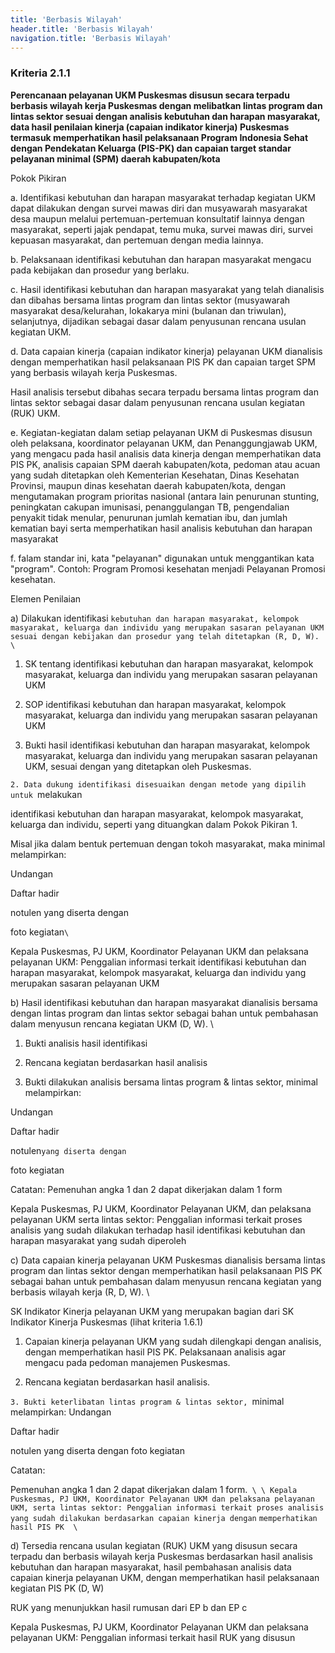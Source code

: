 ```yaml
---
title: 'Berbasis Wilayah'
header.title: 'Berbasis Wilayah'
navigation.title: 'Berbasis Wilayah'
---
```


### Kriteria 2.1.1 
**Perencanaan pelayanan UKM Puskesmas disusun secara terpadu berbasis wilayah kerja Puskesmas dengan melibatkan lintas program dan lintas sektor sesuai dengan analisis kebutuhan dan harapan masyarakat, data hasil penilaian kinerja (capaian indikator kinerja) Puskesmas termasuk memperhatikan hasil pelaksanaan Program Indonesia Sehat dengan Pendekatan Keluarga (PIS-PK) dan capaian target standar pelayanan minimal (SPM) daerah kabupaten/kota** 



Pokok Pikiran 

a. Identifikasi kebutuhan dan harapan masyarakat terhadap kegiatan UKM dapat dilakukan dengan survei mawas diri dan musyawarah masyarakat  desa  maupun melalui pertemuan-pertemuan konsultatif lainnya dengan masyarakat, seperti jajak pendapat, temu muka, survei mawas diri, survei kepuasan masyarakat, dan pertemuan dengan media lainnya. 

b. Pelaksanaan identifikasi kebutuhan dan harapan masyarakat mengacu pada kebijakan dan prosedur yang berlaku. 

c. Hasil identifikasi kebutuhan dan harapan masyarakat yang telah dianalisis dan dibahas bersama lintas program dan lintas sektor (musyawarah masyarakat desa/kelurahan, lokakarya mini (bulanan dan triwulan), selanjutnya, dijadikan sebagai dasar dalam penyusunan rencana usulan kegiatan UKM. 

d. Data capaian kinerja (capaian indikator kinerja) pelayanan UKM dianalisis dengan memperhatikan hasil pelaksanaan PIS PK dan capaian target SPM yang berbasis wilayah kerja Puskesmas. 

Hasil analisis tersebut dibahas secara terpadu bersama lintas program dan lintas sektor sebagai dasar dalam penyusunan rencana usulan kegiatan (RUK) UKM. 

e. Kegiatan-kegiatan dalam setiap pelayanan UKM di Puskesmas disusun oleh pelaksana, koordinator pelayanan UKM, dan Penanggungjawab UKM, yang mengacu pada hasil analisis data kinerja dengan memperhatikan data PIS PK, analisis capaian SPM daerah kabupaten/kota, pedoman atau acuan yang sudah ditetapkan oleh Kementerian Kesehatan, Dinas Kesehatan Provinsi, maupun dinas kesehatan daerah kabupaten/kota, dengan mengutamakan program prioritas nasional (antara lain penurunan stunting, peningkatan cakupan imunisasi, penanggulangan TB, pengendalian penyakit tidak menular, penurunan jumlah kematian ibu, dan jumlah kematian bayi serta memperhatikan hasil analisis kebutuhan dan harapan masyarakat 

f. falam standar ini, kata "pelayanan" digunakan untuk menggantikan kata "program". Contoh: Program Promosi kesehatan menjadi Pelayanan Promosi kesehatan. 

Elemen Penilaian 




 a) Dilakukan identifikasi `kebutuhan dan harapan masyarakat, kelompok masyarakat, keluarga dan individu yang merupakan sasaran pelayanan UKM sesuai dengan kebijakan dan prosedur yang telah ditetapkan (R, D, W).  \
`



1. SK tentang identifikasi 
kebutuhan dan harapan masyarakat, kelompok masyarakat, keluarga dan individu yang merupakan sasaran pelayanan UKM 

2. SOP identifikasi kebutuhan dan harapan masyarakat, kelompok masyarakat, keluarga dan individu yang merupakan sasaran pelayanan UKM 
1. Bukti hasil identifikasi 
kebutuhan dan harapan masyarakat, kelompok masyarakat, keluarga dan individu yang merupakan sasaran pelayanan UKM, sesuai dengan yang ditetapkan oleh Puskesmas. 





`2. Data dukung identifikasi disesuaikan dengan metode yang dipilih untuk `melakukan 

identifikasi kebutuhan dan harapan masyarakat, kelompok masyarakat, keluarga dan individu, seperti yang dituangkan dalam Pokok Pikiran 1. 

Misal jika dalam bentuk pertemuan dengan tokoh masyarakat, maka minimal melampirkan: 

 

Undangan 

 

Daftar hadir 

 

notulen yang diserta dengan 

foto kegiatan` \
`



Kepala Puskesmas, PJ UKM, Koordinator Pelayanan UKM dan pelaksana pelayanan UKM: Penggalian informasi terkait identifikasi kebutuhan dan harapan masyarakat, kelompok masyarakat, keluarga dan individu yang merupakan sasaran pelayanan UKM 




 b) Hasil identifikasi kebutuhan dan harapan masyarakat dianalisis bersama dengan lintas program dan lintas sektor sebagai bahan untuk pembahasan dalam menyusun rencana kegiatan UKM (D, W).  \




1. Bukti analisis hasil identifikasi 

2. Rencana kegiatan berdasarkan hasil analisis 

3. Bukti dilakukan analisis bersama lintas program & lintas sektor, minimal melampirkan: 

Undangan 

Daftar hadir 



notulen` yang diserta dengan `



foto kegiatan 

Catatan: Pemenuhan angka 1 dan 2 dapat dikerjakan dalam 1 form 
 
Kepala Puskesmas, PJ UKM, Koordinator Pelayanan UKM, dan pelaksana pelayanan UKM 
serta lintas sektor: Penggalian informasi terkait proses analisis yang sudah dilakukan terhadap hasil identifikasi kebutuhan dan harapan masyarakat yang sudah diperoleh




 c) Data capaian kinerja pelayanan UKM Puskesmas dianalisis bersama lintas program dan lintas sektor dengan memperhatikan hasil pelaksanaan PIS PK sebagai bahan untuk pembahasan dalam menyusun rencana kegiatan yang berbasis wilayah kerja (R, D, W).  \




SK Indikator Kinerja pelayanan UKM yang merupakan bagian dari SK Indikator Kinerja Puskesmas (lihat kriteria 1.6.1) 

1. Capaian kinerja pelayanan UKM yang sudah dilengkapi dengan analisis, dengan memperhatikan hasil PIS PK. Pelaksanaan analisis agar mengacu pada pedoman manajemen Puskesmas. 

2. Rencana kegiatan berdasarkan hasil analisis. 



`3. Bukti keterlibatan lintas program & lintas sektor, `minimal melampirkan:  Undangan 

 Daftar hadir 

 notulen yang diserta dengan foto kegiatan 

 

Catatan: 

Pemenuhan angka 1 dan 2 dapat dikerjakan dalam 1 form.` \
  \
Kepala` `Puskesmas, PJ UKM, Koordinator Pelayanan UKM dan pelaksana pelayanan UKM, serta lintas sektor: Penggalian informasi terkait proses analisis yang sudah dilakukan berdasarkan capaian kinerja dengan` `memperhatikan hasil PIS PK  \
`


 d) Tersedia rencana usulan kegiatan (RUK) UKM yang disusun secara terpadu dan berbasis wilayah kerja Puskesmas berdasarkan hasil analisis kebutuhan dan harapan masyarakat, hasil pembahasan analisis data capaian kinerja pelayanan UKM, dengan memperhatikan hasil pelaksanaan kegiatan PIS PK (D, W)



RUK yang menunjukkan hasil rumusan dari EP b dan EP c 

Kepala Puskesmas, PJ UKM, Koordinator Pelayanan UKM dan pelaksana pelayanan UKM: Penggalian informasi terkait hasil RUK yang disusun 
 
 
 	 





